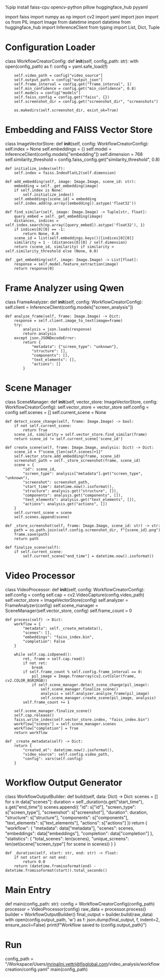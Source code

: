 %pip install faiss-cpu opencv-python pillow huggingface_hub pyyaml

import faiss
import numpy as np
import cv2
import yaml
import json
import os
from PIL import Image
from datetime import datetime
from huggingface_hub import InferenceClient
from typing import List, Dict, Tuple

# Configuration Loader
class WorkflowCreatorConfig:
    def __init__(self, config_path: str):
        with open(config_path) as f:
            config = yaml.safe_load(f)
        
        self.video_path = config["video_source"]
        self.output_path = config["output_json"]
        self.frame_interval = config.get("frame_interval", 1)
        self.min_confidence = config.get("min_confidence", 0.8)
        self.models = config["models"]
        self.faiss_config = config.get("faiss", {})
        self.screenshot_dir = config.get("screenshot_dir", "screenshots")

        os.makedirs(self.screenshot_dir, exist_ok=True)

# Embedding and FAISS Vector Store
class ImageVectorStore:
    def __init__(self, config: WorkflowCreatorConfig):
        self.index = None
        self.embeddings = {}
        self.model = InferenceClient(config.models["embedding"])
        self.dimension = 768
        self.similarity_threshold = config.faiss_config.get("similarity_threshold", 0.8)
        
    def initialize_index(self):
        self.index = faiss.IndexFlatL2(self.dimension)
        
    def add_embedding(self, image: Image.Image, scene_id: str):
        embedding = self._get_embedding(image)
        if self.index is None:
            self.initialize_index()
        self.embeddings[scene_id] = embedding
        self.index.add(np.array([embedding]).astype('float32'))
        
    def find_similar(self, image: Image.Image) -> Tuple[str, float]:
        query_embed = self._get_embedding(image)
        distances, indices = self.index.search(np.array([query_embed]).astype('float32'), 1)
        if indices[0][0] == -1:
            return None, 0.0
        scene_id = list(self.embeddings.keys())[indices[0][0]]
        similarity = 1 - (distances[0][0] / self.dimension)
        return (scene_id, similarity) if similarity > self.similarity_threshold else (None, 0.0)

    def _get_embedding(self, image: Image.Image) -> List[float]:
        response = self.model.feature_extraction(image)
        return response[0]

# Frame Analyzer using Qwen
class FrameAnalyzer:
    def __init__(self, config: WorkflowCreatorConfig):
        self.client = InferenceClient(config.models["screen_analysis"])
        
    def analyze_frame(self, frame: Image.Image) -> Dict:
        response = self.client.image_to_text(image=frame)
        try:
            analysis = json.loads(response)
            return analysis
        except json.JSONDecodeError:
            return {
                "metadata": {"screen_type": "unknown"},
                "structure": [],
                "components": [],
                "text_elements": [],
                "actions": []
            }

# Scene Manager
class SceneManager:
    def __init__(self, vector_store: ImageVectorStore, config: WorkflowCreatorConfig):
        self.vector_store = vector_store
        self.config = config
        self.scenes = []
        self.current_scene = None

    def detect_scene_change(self, frame: Image.Image) -> bool:
        if not self.current_scene:
            return True
        scene_id, similarity = self.vector_store.find_similar(frame)
        return scene_id != self.current_scene['scene_id']

    def create_scene(self, frame: Image.Image, analysis: Dict) -> Dict:
        scene_id = f"scene_{len(self.scenes)+1}"
        self.vector_store.add_embedding(frame, scene_id)
        screenshot_path = self._store_screenshot(frame, scene_id)
        scene = {
            "id": scene_id,
            "screen_type": analysis["metadata"].get("screen_type", "unknown"),
            "screenshot": screenshot_path,
            "start_time": datetime.now().isoformat(),
            "structure": analysis.get("structure", []),
            "components": analysis.get("components", []),
            "text_elements": analysis.get("text_elements", []),
            "actions": analysis.get("actions", [])
        }
        self.current_scene = scene
        self.scenes.append(scene)

    def _store_screenshot(self, frame: Image.Image, scene_id: str) -> str:
        path = os.path.join(self.config.screenshot_dir, f"{scene_id}.png")
        frame.save(path)
        return path

    def finalize_scene(self):
        if self.current_scene:
            self.current_scene["end_time"] = datetime.now().isoformat()

# Video Processor
class VideoProcessor:
    def __init__(self, config: WorkflowCreatorConfig):
        self.config = config
        self.cap = cv2.VideoCapture(config.video_path)
        self.vector_store = ImageVectorStore(config)
        self.analyzer = FrameAnalyzer(config)
        self.scene_manager = SceneManager(self.vector_store, config)
        self.frame_count = 0

    def process(self) -> Dict:
        workflow = {
            "metadata": self._create_metadata(),
            "scenes": [],
            "embeddings": "faiss_index.bin",
            "completion": False
        }

        while self.cap.isOpened():
            ret, frame = self.cap.read()
            if not ret:
                break
            if self.frame_count % self.config.frame_interval == 0:
                pil_image = Image.fromarray(cv2.cvtColor(frame, cv2.COLOR_BGR2RGB))
                if self.scene_manager.detect_scene_change(pil_image):
                    self.scene_manager.finalize_scene()
                    analysis = self.analyzer.analyze_frame(pil_image)
                    self.scene_manager.create_scene(pil_image, analysis)
            self.frame_count += 1

        self.scene_manager.finalize_scene()
        self.cap.release()
        faiss.write_index(self.vector_store.index, "faiss_index.bin")
        workflow["scenes"] = self.scene_manager.scenes
        workflow["completion"] = True
        return workflow

    def _create_metadata(self) -> Dict:
        return {
            "created_at": datetime.now().isoformat(),
            "video_source": self.config.video_path,
            "config": vars(self.config)
        }

# Workflow Output Generator
class WorkflowOutputBuilder:
    def build(self, data: Dict) -> Dict:
        scenes = []
        for s in data["scenes"]:
            duration = self._duration(s.get("start_time"), s.get("end_time"))
            scenes.append({
                "id": s["id"],
                "screen_type": s["screen_type"],
                "screenshot": s["screenshot"],
                "duration": duration,
                "structure": s["structure"],
                "components": s["components"],
                "text_elements": s["text_elements"],
                "actions": s["actions"]
            })
        return {
            "workflow": {
                "metadata": data["metadata"],
                "scenes": scenes,
                "embeddings": data["embeddings"],
                "completion": data["completion"]
            },
            "statistics": {
                "total_scenes": len(scenes),
                "unique_screens": len(set(scene["screen_type"] for scene in scenes))
            }
        }

    def _duration(self, start: str, end: str) -> float:
        if not start or not end:
            return 0.0
        return (datetime.fromisoformat(end) - datetime.fromisoformat(start)).total_seconds()

# Main Entry
def main(config_path: str):
    config = WorkflowCreatorConfig(config_path)
    processor = VideoProcessor(config)
    raw_data = processor.process()
    builder = WorkflowOutputBuilder()
    final_output = builder.build(raw_data)
    with open(config.output_path, 'w') as f:
        json.dump(final_output, f, indent=2, ensure_ascii=False)
    print(f"Workflow saved to {config.output_path}")

# Run
config_path = "/Workspace/Users/mrinalini.vettri@fisglobal.com/video_analysis/workflow creation/config.yaml"
main(config_path)
